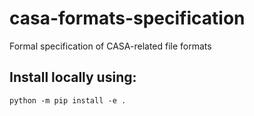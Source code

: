 # casa-formats-specification
Formal specification of CASA-related file formats

## Install locally using:
`python -m pip install -e .`


